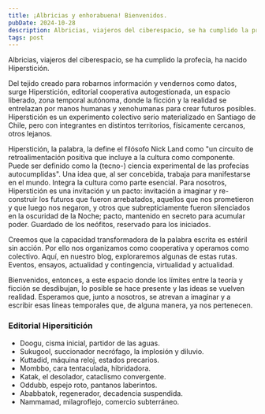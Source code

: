 ```yaml
---
title: ¡Albricias y enhorabuena! Bienvenidos.
pubDate: 2024-10-28
description: Albricias, viajeros del ciberespacio, se ha cumplido la profecía, ha nacido Hiperstición.
tags: post
---
```


Albricias, viajeros del ciberespacio, se ha cumplido la profecía, ha nacido Hiperstición.

Del tejido creado para robarnos información y vendernos como datos, surge Hiperstición, editorial cooperativa autogestionada, un espacio liberado, zona temporal autónoma, donde la ficción y la realidad se entrelazan por manos humanas y xenohumanas para crear futuros posibles. Hiperstición es un experimento colectivo serio materializado en Santiago de Chile, pero con integrantes en distintos territorios, físicamente cercanos, otros lejanos.

Hiperstición, la palabra, la define el filósofo Nick Land como "un circuito de retroalimentación positiva que incluye a la cultura como componente. Puede ser definido como la (tecno-) ciencia experimental de las profecías autocumplidas". Una idea que, al ser concebida, trabaja para manifestarse en el mundo. Integra la cultura como parte esencial. Para nosotros, Hiperstición es una invitación y un pacto: invitación a imaginar y re-construir los futuros que fueron arrebatados, aquellos que nos prometieron y que luego nos negaron, y otros que subrepticiamente fueron silenciados en la oscuridad de la Noche; pacto, mantenido en secreto para acumular poder. Guardado de los neófitos, reservado para los iniciados.

Creemos que la capacidad transformadora de la palabra escrita es estéril sin acción. Por ello nos organizamos como cooperativa y operamos como colectivo. Aquí, en nuestro blog, exploraremos algunas de estas rutas. Eventos, ensayos, actualidad y contingencia, virtualidad y actualidad.

Bienvenidos, entonces, a este espacio donde los límites entre la teoría y ficción se desdibujan, lo posible se hace presente y las ideas se vuelven realidad. Esperamos que, junto a nosotros, se atrevan a imaginar y a escribir esas líneas temporales que, de alguna manera, ya nos pertenecen.


<h3>Editorial Hipersitición</h3>

+ Doogu, cisma inicial, partidor de las aguas.
+ Sukugool, succionador necrófago, la implosión y diluvio.
+ Kuttadid, máquina reloj, estados precarios.
+ Mombbo, cara tentaculada, hibridadora.
+ Katak, el desolador, cataclismo convergente. 
+ Oddubb, espejo roto, pantanos laberintos.
+ Ababbatok, regenerador, decadencia suspendida.
+ Nammamad, milagroflejo, comercio subterráneo.
